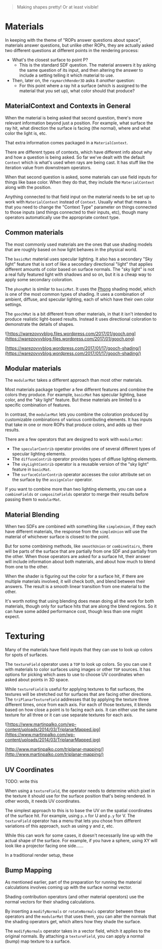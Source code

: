 > Making shapes pretty! Or at least visible!

# Materials

In keeping with the theme of "ROPs answer questions about space", materials answer questions, but unlike other ROPs, they are actually asked two different questions at different points in the rendering process:

- What's the closest surface to point P?
    - This is the standard SDF question. The material answers it by asking the same question of its input, and then altering the answer to include a setting telling it which material to use.
- Then, later on, the `raymarchRender3D` asks it *another* question:
    - For this point where a ray hit a surface (which is assigned to the material that you set up), what color should that produce?

## MaterialContext and Contexts in General

When the material is being asked that second question, there's more relevant information beyond just a position. For example, what surface the ray hit, what direction the surface is facing (the normal), where and what color the light is, etc.

That extra information comes packaged in a `MaterialContext`.

There are different types of contexts, which have different info about why and how a question is being asked. So far we've dealt with the default `Context` which is what's used when rays are being cast. It has stuff like the iteration value from downstream operators.

When that second question is asked, some materials can use field inputs for things like base color. When they do that, they include the `MaterialContext` along with the position.

Anything connected to that field input on the material needs to be set up to work with `MaterialContext` instead of `Context`. Usually what that means is that you need to change the "Context Type" parameter on things connected to those inputs (and things connected to their inputs, etc), though many operators automatically use the appropriate context type.

## Common materials

The most commonly used materials are the ones that use shading models that are roughly based on how light behaves in the physical world.

The `basicMat` material uses specular lighting. It also has a secondary "Sky light" feature that is sort of like a secondary directional "light" that applies different amounts of color based on surface normals. The "sky light" is not a real fully featured light with shadows and so on, but it is a cheap way to apply some secondary coloration.

The `phongMat` is similar to `basicMat`. It uses the [Phong](https://en.wikipedia.org/wiki/Phong_shading) shading model, which is one of the most common types of shading. It uses a combination of ambient, diffuse, and specular lighting, each of which have their own color settings.

The `goochMat` is a bit different from other materials, in that it isn't intended to produce realistic light-based results. Instead it uses directional coloration to demonstrate the details of shapes.

![https://warezovvvblog.files.wordpress.com/2017/01/gooch.png](https://warezovvvblog.files.wordpress.com/2017/01/gooch.png)

[https://warezovvvblog.wordpress.com/2017/01/17/gooch-shading/](https://warezovvvblog.wordpress.com/2017/01/17/gooch-shading/)

## Modular materials

The `modularMat` takes a different approach than most other materials.

Most materials package together a few different features and combine the colors they produce. For example, `basicMat` has specular lighting, base color, and the "sky light" feature. But these materials are limited to a specific combination of features.

In contrast, the `modularMat` lets you combine the coloration produced by customizable combinations of various contributing elements. It has inputs that take in one or more ROPs that produce colors, and adds up their results.

There are a few operators that are designed to work with `modularMat`:

- The `specularContrib` operator provides one of several different types of specular lighting elements.
- The `diffuseContrib` operator provides types of diffuse lighting elements.
- The `skyLightContrib` operator is a reusable version of the "sky light" feature in `basicMat`.
- The `surfaceColorContrib` operator accesses the color attribute set on the surface by the `assignColor` operator.

If you want to combine more than two lighting elements, you can use a `combineFields` or `compositeFields` operator to merge their results before passing them to `modularMat`.

## Material Blending

When two SDFs are combined with something like `simpleUnion`, if they each have different materials, the response from the `simpleUnion` will use the material of whichever surface is closest to the point.

But for some combining methods, like `smoothUnion` or `combineStairs`, there will be parts of the surface that are partially from one SDF and partially from the other. When those operators are asked for a surface hit, their answer will include information about both materials, and about how much to blend from one to the other.

When the shader is figuring out the color for a surface hit, if there are multiple materials involved, it will check both, and blend between their answers. The result is a smooth linear transition from one material to the other.

It's worth noting that using blending does mean doing all the work for both materials, though only for surface hits that are along the blend regions. So it can have some added performance cost, though less than one might expect.

# Texturing

Many of the materials have field inputs that they can use to look up colors for spots of surfaces.

The `textureField` operator uses a `TOP` to look up colors. So you can use it with materials to color surfaces using images or other `TOP` sources. It has options for picking which axes to use to choose UV coordinates when asked about points in 3D space.

While `textureField` is useful for applying textures to flat surfaces, the textures will be stretched out for surfaces that are facing other directions. The `triPlanarTextureField` addresses that by applying the texture three different times, once from each axis. For each of those textures, it blends based on how close a point is to facing each axis. It can either use the same texture for all three or it can use separate textures for each axis.

![https://www.martinpalko.com/wp-content/uploads/2014/03/TriplanarMapped.jpg](https://www.martinpalko.com/wp-content/uploads/2014/03/TriplanarMapped.jpg)

[http://www.martinpalko.com/triplanar-mapping/](http://www.martinpalko.com/triplanar-mapping/)

## UV Coordinates

TODO: write this

When using a `textureField`, the operator needs to determine which pixel in the texture it should use for the surface position that's being rendered. In other words, it needs UV coordinates.

The simplest approach to this is to base the UV on the spatial coordinates of the surface hit. For example, using `p.x` for U and `p.y` for V. The `textureField` operator has a menu that lets you chose from different variations of this approach, such as using y and z, etc.

While this can work for some cases, it doesn't necessarily line up with the actual shape of the surface. For example, if you have a sphere, using XY will look like a projector facing one side...... 

In a traditional render setup, these

## Bump Mapping

As mentioned earlier, part of the preparation for running the material calculations involves coming up with the surface normal vector.

Shading contribution operators (and other material operators) use the normal vectors for their shading calculations.

By inserting a `modifyNormals` or `rotateNormals` operator between these operators and the `modularMat` that uses them, you can alter the normals that the shading operators get, which alters how they shade the surface.

The `modifyNormals` operator takes in a vector field, which it applies to the original normals. By attaching a `textureField`, you can apply a normal (bump) map texture to a surface.
